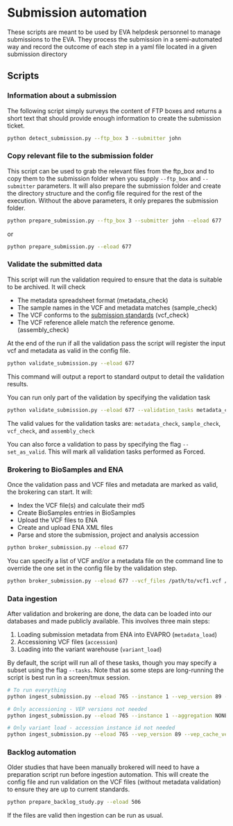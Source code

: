 # Submission automation


These scripts are meant to be used by EVA helpdesk personnel to manage submissions to the EVA.
They process the submission in a semi-automated way and record the outcome of each step in a yaml file located in a given submission directory


## Scripts


### Information about a submission

The following script simply surveys the content of FTP boxes and returns a short text that should provide enough information to create the submission ticket.

```bash
python detect_submission.py --ftp_box 3 --submitter john
```

### Copy relevant file to the submission folder

This script can be used to grab the relevant files from the ftp_box and to copy them to the submission folder when you supply `--ftp_box` and `--submitter` parameters. 
It will also prepare the submission folder and create the directory structure  and the config file required for the rest of the execution.
Without the above parameters, it only prepares the submission folder.


```bash
python prepare_submission.py --ftp_box 3 --submitter john --eload 677
```

or 

```bash
python prepare_submission.py --eload 677
```

### Validate the submitted data

This script will run the validation required to ensure that the data is suitable to be archived. It will check
 - The metadata spreadsheet format (metadata_check) 
 - The sample names in the VCF and metadata matches (sample_check)
 - The VCF conforms to the [submission standards](https://www.ebi.ac.uk/eva/?Help#submissionPanel) (vcf_check)
 - The VCF reference allele match the reference genome. (assembly_check)

 At the end of the run if all the validation pass the script will register the input vcf and metadata as valid in the config file.
 
 ```bash
python validate_submission.py --eload 677
```

This command will output a report to standard output to detail the validation results.

You can run only part of the validation by specifying the validation task
```bash
python validate_submission.py --eload 677 --validation_tasks metadata_check
```
The valid values for the validation tasks are: `metadata_check`, `sample_check`, `vcf_check`, and `assembly_check`

You can also force a validation to pass by specifying the flag `--set_as_valid`. This will mark all validation tasks performed as Forced.


### Brokering to BioSamples and ENA

Once the validation pass and VCF files and metadata are marked as valid, the brokering can start. It will:
 - Index the VCF file(s) and calculate their md5
 - Create BioSamples entries in BioSamples
 - Upload the VCF files to ENA
 - Create and upload ENA XML files
 - Parse and store the submission, project and analysis accession

 ```bash
python broker_submission.py --eload 677
```

You can specify a list of VCF and/or a metadata file on the command line to override the one set in the config file by the validation step.

 ```bash
python broker_submission.py --eload 677 --vcf_files /path/to/vcf1.vcf /path/to/vcf2.vcf --metadata_file /path/to/metadata.xlsx
```

### Data ingestion

After validation and brokering are done, the data can be loaded into our databases and made publicly available.
This involves three main steps:

1. Loading submission metadata from ENA into EVAPRO (`metadata_load`)
2. Accessioning VCF files (`accession`)
3. Loading into the variant warehouse (`variant_load`)

By default, the script will run all of these tasks, though you may specify a subset using the flag `--tasks`.
Note that as some steps are long-running the script is best run in a screen/tmux session.

```bash
# To run everything
python ingest_submission.py --eload 765 --instance 1 --vep_version 89 --vep_cache_version 89 --aggregation NONE

# Only accessioning - VEP versions not needed
python ingest_submission.py --eload 765 --instance 1 --aggregation NONE --tasks accession

# Only variant load - accession instance id not needed
python ingest_submission.py --eload 765 --vep_version 89 --vep_cache_version 89 --aggregation NONE --tasks variant_load
```

### Backlog automation

Older studies that have been manually brokered will need to have a preparation script run before ingestion automation.
This will create the config file and run validation on the VCF files (without metadata validation) to ensure they are up to current standards.

```bash
python prepare_backlog_study.py --eload 506
```

If the files are valid then ingestion can be run as usual.
